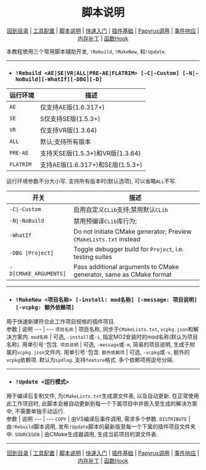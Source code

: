<h1 align="center">脚本说明</h1>
<p align="center"><a href=<p align="center"><a href="/README.md">回到目录</a> | <a href="/docs/setup/Setup.md">工具配置</a> | <a href="/docs/setup/Script.md">脚本说明</a> | <a href="/docs/setup/QuickStart.md">快速入门</a> | <a href="/docs/resources/Plugin.md">插件基础</a> | <a href="/docs/resources/Papyrus.md">Papyrus调用</a> | <a href="/docs/resources/Events.md">事件响应</a> | <a href="/docs/tounknown/MemPatch.md">内存补丁</a> | <a href="/docs/tounknown/FuncHook.md">函数Hook</a></p></p>

本教程使用三个常用脚本辅助开发, `!Rebuild`, `!MakeNew`, 和`!Update`.  

---
+ ### `!Rebuild <AE|SE|VR|ALL|PRE-AE|FLATRIM> [-C|-Custom] [-N|-NoBuild][-WhatIf][-DBG][-D]`
|运行环境|描述|
|-|-|
|`AE`|仅支持AE版(1.6.317+)|
|`SE`|S仅支持SE版(1.5.3+)|
|`VR`|仅支持VR版(1.3.64)|
|`ALL`|默认;支持所有版本|
|`PRE-AE`|支持天SE版(1.5.3+)和VR版(1.3.64)|
|`FLATRIM`|支持AE版(1.6.317+)和SE版(1.5.3+)|  

运行环境参数不分大小写. 支持所有版本时(默认选项), 可以省略`ALL`不写.  

|开关|描述|
|-|-|
|`-C\|-Custom`|启用自定义`CLib`支持;禁用默认`CLib`|
|`-N\|-NoBuild`|禁用预编译`CLib`库行为;|
|`-WhatIf`|Do not initiate CMake generator; Preview `CMakeLists.txt` instead|
|`-DBG [Project]`|Toggle debugger build for `Project`, i.e. testing suites|
|`-D[CMAKE_ARGUMENTS]`|Pass additional arguments to CMake generator, same as CMake format|

---
+ ### `!MakeNew <项目名称> [-install: mod名称] [-message: 项目说明] [-vcpkg: 额外依赖项]`  
用于快速新建符合此工作项目规格的插件项目.  
参数 | 说明
--- | ---
`项目名称` | 项目名称, 同步于`CMakeLists.txt`, `vcpkg.json`和解决方案内.
`mod名称` | 可选, `-install`或`-i`, 指定MO2安装时的mod名称(默认为项目名称). 用单引号`'`包含.
`项目说明` | 可选, `-message`或`-m`, 简易的项目说明, 生成于附属的`vcpkg.json`文件内. 用单引号`'`包含.
`额外依赖项` | 可选, `-vcpkg`或`-v`, 额外的`vcpkg`依赖项. 默认为`spdlog`. 支持`feature`格式. 多个依赖项用逗号分隔. 

---
+ ### `!Update <运行模式>`  
用于编译后复制文件, 为`CMakeLists.txt`生成源文件表, 以及自动更新. 在正常使用此工作项目时, 此脚本会被自动更新到每一个下属项目中并嵌入至生成的解决方案中, 不需要单独手动运行.  
参数 | 说明
--- | ---
`COPY` | 由VS编译后事件调用, 需求多个参数. 
`DISTRIBUTE` | 由`!Rebuild`脚本调用, 发布`!Update`脚本的最新版至每一个下属的插件项目文件夹中.
`SOURCEGEN` | 由CMake生成器调用, 生成当前项目的源文件表.  

---
<p align="center"><a href=<p align="center"><a href="/README.md">回到目录</a> | <a href="/docs/setup/Setup.md">工具配置</a> | <a href="/docs/setup/Script.md">脚本说明</a> | <a href="/docs/setup/QuickStart.md">快速入门</a> | <a href="/docs/resources/Plugin.md">插件基础</a> | <a href="/docs/resources/Papyrus.md">Papyrus调用</a> | <a href="/docs/resources/Events.md">事件响应</a> | <a href="/docs/tounknown/MemPatch.md">内存补丁</a> | <a href="/docs/tounknown/FuncHook.md">函数Hook</a></p></p>
